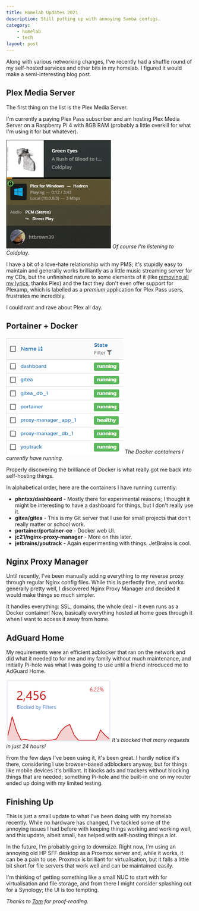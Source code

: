 ```yaml
---
title: Homelab Updates 2021
description: Still putting up with annoying Samba configs.
category:
    - homelab
    - tech
layout: post
---
```


Along with various networking changes, I've recently had a shuffle round of my self-hosted services and other bits in my homelab. I figured it would make a semi-interesting blog post.

## Plex Media Server

The first thing on the list is the Plex Media Server.

I'm currently a paying Plex Pass subscriber and am hosting Plex Media Server on a Raspberry Pi 4 with 8GB RAM (probably a little overkill for what I'm using it for but whatever).

![Plex](/assets/img/homelab-updates-2021/Plex_Ot1vAJCabm.png)
*Of course I'm listening to Coldplay.*

I have a bit of a love-hate relationship with my PMS; it's stupidly easy to maintain and generally works brilliantly as a little music streaming server for my CDs, but the unfinished nature to some elements of it (like [removing all my lyrics](https://forums.plex.tv/t/all-lyrics-have-disappeared), thanks Plex) and the fact they don't even offer support for Plexamp, which is labelled as a *premium* application for Plex Pass users, frustrates me incredibly.

I could rant and rave about Plex all day.

## Portainer + Docker

![Docker Containers](/assets/img/homelab-updates-2021/firefox_2eTUvlA4k9.png)
*The Docker containers I currently have running.*

Properly discovering the brilliance of Docker is what really got me back into self-hosting things.

In alphabetical order, here are the containers I have running currently:

- **phntxx/dashboard** - Mostly there for experimental reasons; I thought it might be interesting to have a dashboard for things, but I don't really use it.
- **gitea/gitea** - This is my Git server that I use for small projects that don't really matter or school work.
- **portainer/portainer-ce** - Docker web UI.
- **jc21/nginx-proxy-manager** - More on this later.
- **jetbrains/youtrack** - Again experimenting with things. JetBrains is cool.

## Nginx Proxy Manager

Until recently, I've been manually adding everything to my reverse proxy through regular Nginx config files. While this is perfectly fine, and works generally pretty well, I discovered Nginx Proxy Manager and decided it would make things so much simpler.

It handles everything: SSL, domains, the whole deal - it even runs as a Docker container! Now, basically everything hosted at home goes through it when I want to access it away from home.

## AdGuard Home

My requirements were an efficient adblocker that ran on the network and did what it needed to for me and my family without much maintenance, and initially Pi-hole was what I was going to use until a friend introduced me to AdGuard Home.

![AdGuard Home](/assets/img/homelab-updates-2021/firefox_2sl2FqJgZM.png)
*It's blocked that many requests in just 24 hours!*

From the few days I've been using it, it's been great. I hardly notice it's there, considering I use browser-based adblockers anyway, but for things like mobile devices it's brilliant. It blocks ads and trackers without blocking things that are needed; something Pi-hole and the built-in one on my router ended up doing with my limited testing.

## Finishing Up

This is just a small update to what I've been doing with my homelab recently. While no hardware has changed, I've tackled some of the annoying issues I had before with keeping things working and working well, and this update, albeit small, has helped with self-hosting things a lot.

In the future, I'm probably going to downsize. Right now, I'm using an annoying old HP SFF desktop as a Proxmox server and, while it works, it can be a pain to use. Proxmox is brilliant for virtualisation, but it falls a little bit short for file servers that work well and can be maintained easily.

I'm thinking of getting something like a small NUC to start with for virtualisation and file storage, and from there I might consider splashing out for a Synology; the UI is too tempting.

*Thanks to [Tom](https://trobinson.me) for proof-reading.*
